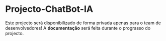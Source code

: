 # Projecto-ChatBot-IA
 Este projecto será disponibilizado de forma privada apenas para o team de desenvolvedores!
 A **documentação** será feita durante o prograsso do projecto.
